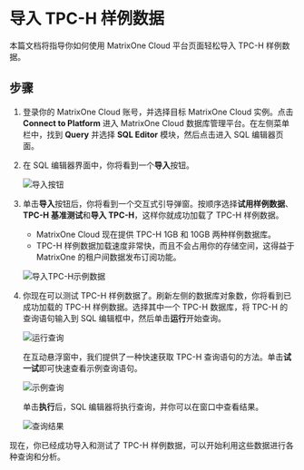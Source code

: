 # 导入 TPC-H 样例数据

本篇文档将指导你如何使用 MatrixOne Cloud 平台页面轻松导入 TPC-H 样例数据。

## 步骤

1. 登录你的 MatrixOne Cloud 账号，并选择目标 MatrixOne Cloud 实例。点击 **Connect to Platform** 进入 MatrixOne Cloud 数据库管理平台。在左侧菜单栏中，找到 **Query** 并选择 **SQL Editor** 模块，然后点击进入 SQL 编辑器页面。

2. 在 SQL 编辑器界面中，你将看到一个**导入**按钮。

    ![导入按钮](https://community-shared-data-1308875761.cos.ap-beijing.myqcloud.com/artwork/mocdocs/import/tpch/tpch-1.png)

3. 单击**导入**按钮后，你将看到一个交互式引导弹窗。按顺序选择**试用样例数据**、**TPC-H 基准测试**和**导入 TPC-H**，这样你就成功加载了 TPC-H 样例数据。

    - MatrixOne Cloud 现在提供 TPC-H 1GB 和 10GB 两种样例数据库。
    - TPC-H 样例数据加载速度非常快，而且不会占用你的存储空间，这得益于 MatrixOne 的租户间数据发布订阅功能。

    ![导入TPC-H示例数据](https://community-shared-data-1308875761.cos.ap-beijing.myqcloud.com/artwork/mocdocs/import/tpch/tpch-2.png)

4. 你现在可以测试 TPC-H 样例数据了。刷新左侧的数据库对象数，你将看到已成功加载的 TPC-H 样例数据。选择其中一个 TPC-H 数据库，将 TPC-H 的查询语句输入到 SQL 编辑框中，然后单击**运行**开始查询。

    ![运行查询](https://community-shared-data-1308875761.cos.ap-beijing.myqcloud.com/artwork/mocdocs/import/tpch/tpch-3.png)

    在互动悬浮窗中，我们提供了一种快速获取 TPC-H 查询语句的方法。单击**试一试**即可快速查看示例查询语句。

    ![示例查询](https://community-shared-data-1308875761.cos.ap-beijing.myqcloud.com/artwork/mocdocs/import/tpch/tpch-4.png)

    单击**执行**后，SQL 编辑器将执行查询，并你可以在窗口中查看结果。

    ![查询结果](https://community-shared-data-1308875761.cos.ap-beijing.myqcloud.com/artwork/mocdocs/import/tpch/tpch-5.png)

现在，你已经成功导入和测试了 TPC-H 样例数据，可以开始利用这些数据进行各种查询和分析。
